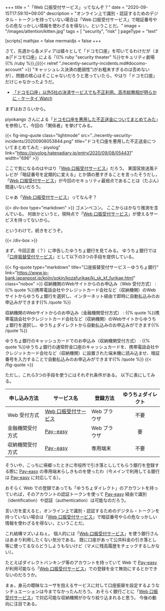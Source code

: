 +++
title = "「Web 口振受付サービス」ってなんぞ？"
date =  "2020-09-15T17:59:10+09:00"
description = "オンライン上で識別・認証するためのデジタル・トークンを持っていない場合は「Web 口振受付サービス」で暗証番号やらの危なっかしい情報を使わざるを得ない，ということだ。"
image = "/images/attention/kitten.jpg"
tags = [ "security", "risk" ]
pageType = "text"

[scripts]
  mathjax = false
  mermaidjs = false
+++

さて，先週から各メディアは嬉々として「ドコモ口座」を叩いてるわけだが（まぁ[「ドコモ口座」による「{{% ruby "security theater" %}}セキュリティ劇場{{% /ruby %}}」]({{< relref "./recently-security-incidents.md#docomo-account" >}} "キャッシュレス決済の脆弱性")がお粗末すぎるのは否めないが），問題の核心はそこじゃないだろうと思っていたら，やはり「ドコモ口座」だけじゃなかったようだ。

- [「ドコモ口座」以外5社の決済サービスでも不正利用、高市総務相が明らかに - ケータイ Watch](https://k-tai.watch.impress.co.jp/docs/news/1277074.html)

まずはおさらいから。

piyokango さんによる「[ドコモ口座を悪用した不正送金についてまとめてみた](https://piyolog.hatenadiary.jp/entry/2020/09/08/054431)」を参照して，今回の「関係者」を挙げてみる。

{{< fig-img-quote class="lightmode" src="../recently-security-incidents/20200908053844.png" title="ドコモ口座を悪用した不正送金についてまとめてみた - piyolog" link="https://piyolog.hatenadiary.jp/entry/2020/09/08/054431" width="696" >}}

ここで気になるのはやはり「[Web 口振受付サービス]」だろう。
某国営放送風テレビが「暗証番号を定期的に変える」とか頭の悪すぎることを言ったそうだし，「[Web 口振受付サービス]」が今回のセキュリティ最弱点であることは（たぶん）間違いないだろう。

じゃあ「[Web 口振受付サービス]」ってなんぞ？

{{< div-box type="markdown" >}}
ゴメンペコン。
ここからはかなり推測を含んでいる。
何故かというと，現時点で「[Web 口振受付サービス]」が使えるサービスを持ってないから。

というわけで，続きをどうぞ。

[Web 口振受付サービス]: https://www.chigin-cns.co.jp/services/web_service/ "Web口振受付サービス｜地銀ネットワークサービス"
{{< /div-box >}}

まず，今回正直（？）に申告したゆうちょ銀行を見てみる。
ゆうちょ銀行では「[口座振替受付サービス](https://www.jp-bank.japanpost.jp/kojin/sokin/kozafurikae/kj_sk_kf_furikae.html)」として以下の3つの手段を提供している。

{{< fig-quote type="markdown" title="口座振替受付サービス－ゆうちょ銀行" link="https://www.jp-bank.japanpost.jp/kojin/sokin/kozafurikae/kj_sk_kf_furikae.html" class="nobox" >}}
収納機関のWebサイトからのお申込み（Web 受付方式）
: {{% quote %}}携帯電話会社やクレジットカード会社など（収納機関）のWebサイトからゆうちょ銀行を選択し、インターネット経由で即時に自動払込みのお申込みができます{{% /quote %}}

収納機関のWebサイトからのお申込み（金融機関受付方式）
: {{% quote %}}携帯電話会社やクレジットカード会社など（収納機関）のWebサイトからゆうちょ銀行を選択し、ゆうちょダイレクトから自動払込みのお申込みができます{{% /quote %}}

ゆうちょ銀行のキャッシュカードでのお申込み（収納機関受付方式）
: {{% quote %}}ゆうちょ銀行の通常貯金口座のキャッシュカードを、携帯電話会社やクレジットカード会社など（収納機関）に設置された端末機に読み込ませ、暗証番号を入力することで自動払込みのお申込みができます{{% /quote %}}
{{< /fig-quote >}}

ただし，これら3つの手段を使うにはそれぞれ条件がある。
以下に表にしてみる。

| 申し込み方法     | サービス名             | 登録方法     | ゆうちょダイレクト |
| ---------------- | ---------------------- | ------------ |:------------------:|
| Web 受付方式     | [Web 口振受付サービス] | Web ブラウザ |        不要        |
| 金融機関受付方式 | [Pay-easy]             | Web ブラウザ |         要         |
| 収納機関受付方式 | [Pay-easy]             | 専用端末     |        不要        |

そういや，こっちに帰郷ったときに市役所で引き落とししてもらう銀行を登録する際に [Pay-easy] の専用端末らしきものを使ったわ（今メインで利用してる銀行は [Pay-easy] に対応してる）。

おそらく Web での登録であっても「ゆうちょダイレクト」のアカウントを持っていれば，そのアカウントの認証トークンを使って [Pay-easy] 経由で識別（identification）や認証（authentication）は可能なのだろう。

言い方を変えると，オンライン上で識別・認証するためのデジタル・トークンを持っていない場合は「[Web 口振受付サービス]」で暗証番号やらの危なっかしい情報を使わざるを得ない，ということだ。

これ結構マズいよねぇ。
個人的には「[Web 口振受付サービス]」を使う銀行さんはあまり利用したくない気分である。
既に口座があって公共料金の引き落とし等に使ってるならどうしようもないけど（マメに残高履歴をチェックするしかない）。

たとえばダイレクトバンキング等のアカウントを持っていて Web で [Pay-easy] が利用可能なら「[Web 口振受付サービス]」での登録を全て無効にするとかできないのだろうか。

まぁ，身元の曖昧なユーザを抱えるサービスに対して口座振替を設定するようなシチュエーションは今までなかったんだろう。
おそらく銀行ごとに「[Web 口振受付サービス]」で対応可能な収納機関がかなり絞り込まれると思う。
今後の動向に注目である。

[Web 口振受付サービス]: https://www.chigin-cns.co.jp/services/web_service/ "Web口振受付サービス｜地銀ネットワークサービス"
[Pay-easy]: https://www.pay-easy.jp/ "「いつでも、どこでも、ペイジー。」日本マルチペイメントネットワーク推進協議会"
<!-- eof -->
